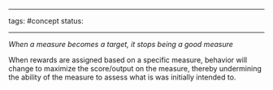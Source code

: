 ___
tags: #concept 
status:
___

_When a measure becomes a target, it stops being a good measure_

When rewards are assigned based on a specific measure, behavior will change to maximize the score/output on the measure, thereby undermining the ability of the measure to assess what is was initially intended to.
